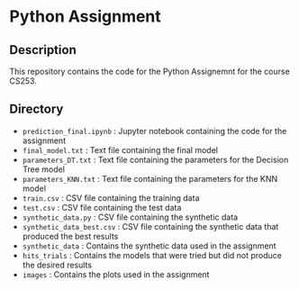 # Python Assignment

## Description

This repository contains the code for the Python Assignemnt for the course CS253.

## Directory

- `prediction_final.ipynb` : Jupyter notebook containing the code for the assignment
- `final_model.txt` : Text file containing the final model
- `parameters_DT.txt` : Text file containing the parameters for the Decision Tree model
- `parameters_KNN.txt` : Text file containing the parameters for the KNN model
- `train.csv` : CSV file containing the training data
- `test.csv` : CSV file containing the test data
- `synthetic_data.py` : CSV file containing the synthetic data
- `synthetic_data_best.csv` : CSV file containing the synthetic data that produced the best results
- `synthetic_data` : Contains the synthetic data used in the assignment
- `hits_trials` : Contains the models that were tried but did not produce the desired results
- `images` : Contains the plots used in the assignment
